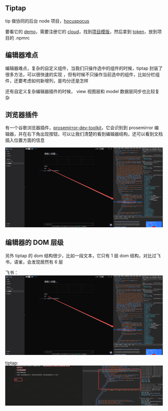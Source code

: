 ## Tiptap

tip 做协同的后台 node 项目，[hocuspocus](https://github.com/ueberdosis/hocuspocus)

要看它的 [demo](https://templates.tiptap.dev/fNPphqrHKC)，需要注册它的 [cloud](https://cloud.tiptap.dev/login)，找到[项目模版](https://cloud.tiptap.dev/react-templates)，然后拿到 [token](https://cloud.tiptap.dev/pro-extensions)，放到项目的 .npmrc

## 编辑器难点

编辑器难点，复杂的自定义组件，当我们只操作选中的组件的时候，tiptap 封装了很多方法，可以很快速的实现
，但有时候不只操作当前选中的组件，比如分栏组件，还要考虑如何新增列，是均分还是怎样

还有自定义复杂编辑器插件的时候， view 视图层和 model 数据层同步也比较复杂

## 浏览器插件

有一个谷歌浏览器插件，[prosemirror-dev-toolkit](https://chromewebstore.google.com/detail/prosemirror-developer-too/gkgbmhfgcpfnogoeclbaiencdjkefonj?hl=zh-CN&utm_source=ext_sidebar)，它会识别到 prosemirror 编辑器，并在右下角出现按钮，可以让我们清楚的看到编辑器结构，还可以看到文档插入位置方面的信息

![alt text](image-2.png)

## 编辑器的 DOM 层级

另外 tiptap 的 dom 结构很少，比如一段文本，它只有 1 层 dom 结构，对比过飞书，语雀，会发现居然有 6 层

飞书：
![alt text](image-3.png)

tiptap:
![alt text](image-4.png)
